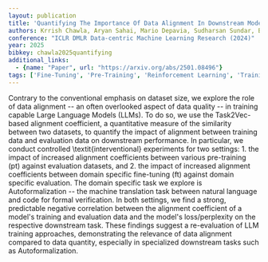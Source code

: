 ```yaml
---
layout: publication
title: 'Quantifying The Importance Of Data Alignment In Downstream Model Performance'
authors: Krrish Chawla, Aryan Sahai, Mario Depavia, Sudharsan Sundar, Brando Miranda
conference: "ICLR DMLR Data-centric Machine Learning Research (2024)"
year: 2025
bibkey: chawla2025quantifying
additional_links:
  - {name: "Paper", url: "https://arxiv.org/abs/2501.08496"}
tags: ['Fine-Tuning', 'Pre-Training', 'Reinforcement Learning', 'Training Techniques', 'Pretraining Methods']
---
```

Contrary to the conventional emphasis on dataset size, we explore the role of
data alignment -- an often overlooked aspect of data quality -- in training
capable Large Language Models (LLMs). To do so, we use the Task2Vec-based
alignment coefficient, a quantitative measure of the similarity between two
datasets, to quantify the impact of alignment between training data and
evaluation data on downstream performance. In particular, we conduct controlled
\textit\{interventional\} experiments for two settings: 1. the impact of
increased alignment coefficients between various pre-training (pt) against
evaluation datasets, and 2. the impact of increased alignment coefficients
between domain specific fine-tuning (ft) against domain specific evaluation.
The domain specific task we explore is Autoformalization -- the machine
translation task between natural language and code for formal verification. In
both settings, we find a strong, predictable negative correlation between the
alignment coefficient of a model's training and evaluation data and the model's
loss/perplexity on the respective downstream task. These findings suggest a
re-evaluation of LLM training approaches, demonstrating the relevance of data
alignment compared to data quantity, especially in specialized downstream tasks
such as Autoformalization.
